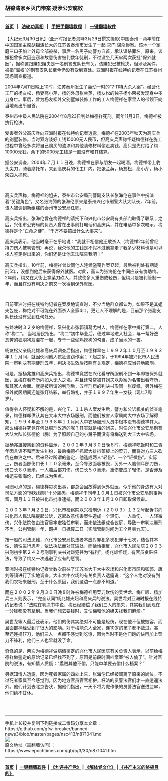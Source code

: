 ### 胡锦涛家乡灭门惨案 疑涉公安腐败
------------------------

#### [首页](https://github.com/gfw-breaker/banned-news3/blob/master/README.md) &nbsp;&nbsp;|&nbsp;&nbsp; [法轮功真相](https://github.com/begood0513/basic/blob/master/README.md)  &nbsp;&nbsp;|&nbsp;&nbsp; [手把手翻墙教程](https://github.com/gfw-breaker/guides/wiki)  &nbsp;&nbsp;|&nbsp;&nbsp; [一键翻墙软件](https://github.com/gfw-breaker/nogfw/blob/master/README.md)  



<div><p>
 【大纪元3月30日讯】(亚洲时报记者海哮3月29日撰文摄影)中国泰州－两年前在中国国家主席胡锦涛长大的江苏省泰州市发生了一起
 <ok href="https://www.epochtimes.com/gb/tag/%E7%81%AD%E9%97%A8.html">
  灭门
 </ok>
 谋杀惨案。该地一个家庭三口子加上外母全部被杀，事后一名男子向警方自首，承认谋杀罪名。原来，该嫌犯曾多次因盗窃和故意伤害被判数年徒刑，不过没坐几天牢两次获批“保外就医”，据称这跟嫌犯姐夫是一名刑警支队长有关。该嫌犯已被枪决，但涉及案件，被指“滥权”的刑警支队长至今仍没有受到查处。亚洲时报在线特约记者在江苏泰州现场调查报道。
</p>
<p>
 2004年7月11日晚上10时，江苏泰州发生了轰动一时的“7‧11特大杀人案”。经营化工厂的杨友松，杨妻高小芹，杨的外母张兰英，杨友松的独子杨小荣被发现身中多刀身亡。事后，曾为杨友松外父别墅做装修工作的工人梅德祥在家里人的带领下向当地派出所自首。
</p>
<p>
 泰州市中级人民法院在2004年8月23日判处梅德祥死刑。同年11月3日，梅德祥被执行枪决。
</p>
<p>
 受害者外父高庆兵向亚洲时报在线特约记者透露，梅德祥在2003年秋天为高庆兵的别墅装修。当时双方谈好工钱15000元人民币，但高庆兵声称怀疑梅德祥在施工过程中曾经多次将自己购买的油漆和其他装修材料偷走卖钱，高只是先付给了梅10000元钱，余下的5000元工钱是一直没有和其结算。
</p>
<p>
 据公安调查，2004年７月１１日晚，梅德祥在家与朋友一起喝酒。梅德祥带上豹头尖刀，骑着摩托车，来到高庆兵的化工厂内。把张兰英，杨友松，高小芹，杨小荣四人捅死。
</p>
<p>
 <center>
  <br/>
  <ok href=" https://i.epochtimes.com/assets/uploads/2005/03/5032918111124.jpg" rel="noreferrer noopener" target="_blank">
   <img alt="" class="size-large wp-image-7201556" src="https://i.epochtimes.com/assets/uploads/2005/03/5032918111124.jpg" title=""/>
  </ok>
 </center>
</p>
<p>
 高庆兵声称，梅德祥的姐夫，泰州市公安局刑警副支队长张海伦在事件中扮演着“关键角色”。又名张海腾的张海伦原来是泰州兴化市刑警大队大队长，7年前，该人被调到新组建的泰州市公安局任职。
</p>
<p>
 高庆兵指出，张海伦曾在梅德祥的请托下和兴化市公安局有关部门取得了联系；之后，兴化市公安局的负责人曾在出事前打电话和高庆兵，并在电话中多次暗示，梅德祥是个“亡命之徒”，“千万不要搞出什么大事来”。
</p>
<p>
 高庆兵表示，他当时毫不在乎地说：“我就不相信他还敢杀人（梅德祥2年前曾经持刀伤人被判管制）再说，我欠他的工钱是不假不过他拿走了我多少材料也是可以找人鉴定得出来的，你们还是让他去法院告我吧！”
</p>
<p>
 高庆兵指出，10年前，梅德祥曾伙同他人连续盗窃作案17起，最后被判处有期徒刑5年，没想到他后来获得保外就医。对此，高认为张海伦在中间应该有协助梅。2年前，梅又在大街上拿菜刀砍人，并致使多人重伤或轻伤，但梅只是被判管制一年，而且在没有判决之前又一次得到保外就医。
</p>
<p>
 <center>
  <br/>
  <ok href=" https://i.epochtimes.com/assets/uploads/2005/03/5032917511124.jpg" rel="noreferrer noopener" target="_blank">
   <img alt="" class="size-large wp-image-7201559" src="https://i.epochtimes.com/assets/uploads/2005/03/5032917511124.jpg" title=""/>
  </ok>
 </center>
</p>
<p>
 日前亚洲时报在线特约记者在案发地调查时，不少当地群众都认为，如果不是其姐夫包庇，梅绝对不可能在外面杀人全家4口。更让人不理解的是，目前那个张副支队长还没有受到任何处分。
</p>
<p>
 被处决时３２岁的梅德祥，系兴化市张郭镇葛尤村人。梅德祥在家中排行第二，人称“梅二”。 当地居民指出，“梅二”初中毕业后，便过早地进入社会，与一帮好逸恶劳的狐朋狗友混在一起，专干一些偷鸡摸狗的勾当，成了当地的一害。
</p>
<p>
 杨友松父亲杨兆雄和高庆兵调查后指出，梅德祥早在１９９２年１０月至１９９３年１１月间，就因伙同他人疯狂盗窃作案１７起之多，于1994年被兴化市人民法院一审判决有期徒刑五年，判决书生效后按照有关规定，梅德祥应当异地服刑。
</p>
<p>
 可是，据杨兆雄和高庆兵指出，梅德祥竟然在兴化看守所服刑不到一年即被保外就医，且梅在看守所内如入无人之境，并且还常常被其姐夫以办案为名带出看守所，和其家人会面。就是被所谓的判刑后，五年刑罚的判决书形同一张废纸，另外梅在保外就医期间还能张灯结彩，举行婚礼，并于１９９７年生一女孩（现年7周岁）。
</p>
<p>
 值得令人怀疑和不解的是，兴化７．１１杀人案发生后，警方和公诉机关的侦查笔录，梅德祥却供认其在大丰大中农场服刑，而他们被害人家属向大中农场了解得知，１９９４年至１９９８年１１月间大中农场服刑人员中根本没有梅德祥其人。那么梅德祥究竟在何处服刑改造的呢？其实就是梅的姐夫，时任兴化市公安局刑警大队大队长张德伦（腾）为了照顾自己的小舅子而没有将梅送到大丰大中农场。
</p>
<p>
 据杨兆雄搜集到的资料显示，２００２年９月３０日晚８时，梅德祥吃饭时和三青年因言语不和而发生纠纷，最后梅德祥抓起大排挡菜板上的菜刀，而将对方三人砍倒在血泊之中。后来经过所谓的鉴定，他造成两人“轻伤”、一个“轻微伤”。实际上，伤者面部伤口长１１０余毫米，至今导致面容被毁，另外一人脑侧耳部刀伤，伤口长８０毫米，一人脑后部刀伤，伤口长５０毫米。重伤变成了轻伤，是否涉及梅姐夫张海伦，已经成为焦点。
</p>
<p>
 可圈可点的是，梅德祥每次出事，都总会因故得到保外就医，似乎他的身边有人对司法方面的“游戏规则”十分熟悉。梅德祥于同年１０月１日被兴化市公安局刑事拘留，同月１１日被兴化市批准逮捕，而２００３年１月１０日即取保候审。
</p>
<p>
 ２００３年７月２２日，兴化市检察院以兴检刑诉（２００３）１３２号起诉书向兴化市人民法院提起公诉，这起故意伤害案件造成一个轻伤、一人重伤、一人轻微伤，兴化法院仅由法官吴宇宏独任审判，而未依法组成合议庭，导致一审判决量刑不当，公判管制一年，羁押一日抵算二日（实际管制时间为五个月零九天）。
</p>
<p>
 按一般的司法思维，兴化市公安局执法者本应对罪犯多次犯罪十七次，结合其本性、德性进行思考，依法执法而对其惩处，而恰恰相反，兴化市人民法院２００３兴刑初字第２４２号刑事判决书对嫌犯甚为“有利”。杨兆雄怀疑，有官员贪赃枉法，导致了梅又一次逃避了应有的惩罚。
</p>
<p>
 亚洲时报在线特约记者曾数次前往了江苏省大丰大中农场和兴化市市区和张郭、唐刘等镇进行了实地调查。大丰大中农场的有关负责人透露说：“这个人绝对没有到我们农场来服刑，至于什么原因，我们这边一点都不知道。”
</p>
<p>
 而在２００２年９月３０日晚８时许被梅德祥用菜刀砍伤的吴世龙、梅广顺、杨加兵三人则表示，“完全认同”杨兆雄夫妇和高庆兵的说法。吴世龙对亚洲时报在线特约记者说：“法院在判决书中说，梅已经赔偿了我们三人的损失，其实我们到现在一分钱都没有拿到。当我们想去要钱时，又怕梅和他的姐夫找我们麻烦。”
</p>
<p>
 吴世龙等人最后还表示，他们的伤其实绝对不可能是轻伤，现在他不但被毁容，而且面部神经受到了很大的影响。对于梅能杀人全家，连10岁的孩子都不放过，甚至还连捅17刀，他们三人一点都不感觉到吃惊，因为当时不是他们跑的快再加上菜刀不锋利，他们三人也早就没了命。
</p>
<p>
 奇怪的是，两次为梅德祥做病情鉴定的兴化市人民医院有关负责人表示，以前给梅德祥做鉴定的原始记录已经找不到了，原因是前段时间档案室“被人偷了”。针对医院的说法，有知情人质疑：“蟊贼其他不偷，只能单单要去偷什么档案？”
</p>
<p>
 另据知情人透露，因为死者家属的四处上告，张海伦已经被调离了原来的岗位。不过死者家属至今感觉到，因为地方官员官官相护，枉法的员警法官们才一直逍遥法外。他们计划去北京告状，据他们指出，一天不将为虎作伥的员警法官送进监牢，他们绝不甘休。
</p>
<p>
 <center>
  <br/>
  <ok href=" https://i.epochtimes.com/assets/uploads/2005/03/5032918391124.jpg" rel="noreferrer noopener" target="_blank">
   <img alt="" class="size-large wp-image-7201553" src="https://i.epochtimes.com/assets/uploads/2005/03/5032918391124.jpg" title=""/>
  </ok>
 </center>
 <font color="#ffffff">
  (http://www.dajiyuan.com)
 </font>
</p>
</div>
<hr/>
手机上长按并复制下列链接或二维码分享本文章：<br/>
https://github.com/gfw-breaker/banned-news3/blob/master/pages/nsc413/n871041.md <br/>
<a href='https://github.com/gfw-breaker/banned-news3/blob/master/pages/nsc413/n871041.md'><img src='https://github.com/gfw-breaker/banned-news3/blob/master/pages/nsc413/n871041.md.png'/></a> <br/>
原文地址（需翻墙访问）：https://www.epochtimes.com/gb/5/3/30/n871041.htm


------------------------
#### [首页](https://github.com/gfw-breaker/banned-news3/blob/master/README.md) &nbsp;|&nbsp; [一键翻墙软件](https://github.com/gfw-breaker/nogfw/blob/master/README.md) &nbsp;| [《九评共产党》](https://github.com/gfw-breaker/9ping.md/blob/master/README.md#九评之一评共产党是什么) | [《解体党文化》](https://github.com/gfw-breaker/jtdwh.md/blob/master/README.md) | [《共产主义的终极目的》](https://github.com/gfw-breaker/gczydzjmd.md/blob/master/README.md)


<img src='http://gfw-breaker.win/banned-news3/pages/nsc413/n871041.md' width='0px' height='0px'/>